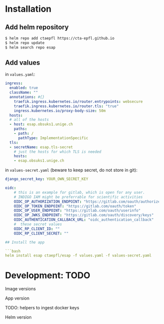 # Installation

## Add helm repository

```bash
$ helm repo add ctaepfl https://cta-epfl.github.io
$ helm repo update
$ helm search repo esap 
```

## Add values

in `values.yaml`:

```yaml
ingress:
  enabled: true
  className: ""
  annotations: #{}
    traefik.ingress.kubernetes.io/router.entrypoints: websecure
    traefik.ingress.kubernetes.io/router.tls: "true"
    ingress.kubernetes.io/proxy-body-size: 50m
  hosts:
  # all of the hosts
  - host: esap.obsuks1.unige.ch
    paths:
    - path: /
      pathType: ImplementationSpecific
  tls:
  - secretName: esap.tls-secret
    # just the hosts for which TLS is needed
    hosts: 
    - esap.obsuks1.unige.ch
```

in `values-secret.yaml` (beware to keep secret, do not store in git):

```yaml
django_secret_key: YOUR_OWN_SECRET_KEY

oidc:
    # this is an example for gitlab, which is open for any user. 
    # INDIGO IAM might be preferrable for scientific activities
    OIDC_OP_AUTHORIZATION_ENDPOINT: "https://gitlab.com/oauth/authorize"
    OIDC_OP_TOKEN_ENDPOINT: "https://gitlab.com/oauth/token"
    OIDC_OP_USER_ENDPOINT: "https://gitlab.com/oauth/userinfo"
    OIDC_OP_JWKS_ENDPOINT: "https://gitlab.com/oauth/discovery/keys"    
    OIDC_AUTHENTICATION_CALLBACK_URL: "oidc_authentication_callback"
    #  these secret values
    OIDC_RP_CLIENT_ID: ""
    OIDC_RP_CLIENT_SECRET: ""

## Install the app

```bash
helm install esap ctaepfl/esap -f values.yaml -f values-secret.yaml
```

# Development: TODO

Image versions

App version

TODO: helpers to ingest docker keys

Helm version